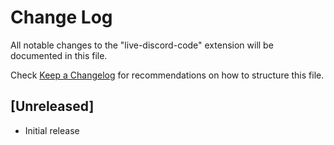 # Change Log

All notable changes to the "live-discord-code" extension will be documented in this file.

Check [Keep a Changelog](http://keepachangelog.com/) for recommendations on how to structure this file.

## [Unreleased]

- Initial release